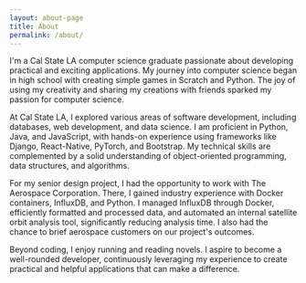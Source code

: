 ```yaml
---
layout: about-page
title: About
permalink: /about/
---
```

<!-- # Hello. I'm William Leung. -->

I'm a Cal State LA computer science graduate passionate about developing practical and exciting applications. My journey into computer science began in high school with creating simple games in Scratch and Python. The joy of using my creativity and sharing my creations with friends sparked my passion for computer science.

At Cal State LA, I explored various areas of software development, including databases, web development, and data science. I am proficient in Python, Java, and JavaScript, with hands-on experience using frameworks like Django, React-Native, PyTorch, and Bootstrap. My technical skills are complemented by a solid understanding of object-oriented programming, data structures, and algorithms.

For my senior design project, I had the opportunity to work with The Aerospace Corporation. There, I gained industry experience with Docker containers, InfluxDB, and Python. I managed InfluxDB through Docker, efficiently formatted and processed data, and automated an internal satellite orbit analysis tool, significantly reducing analysis time. I also had the chance to brief aerospace customers on our project's outcomes.

Beyond coding, I enjoy running and reading novels. I aspire to become a well-rounded developer, continuously leveraging my experience to create practical and helpful applications that can make a difference.